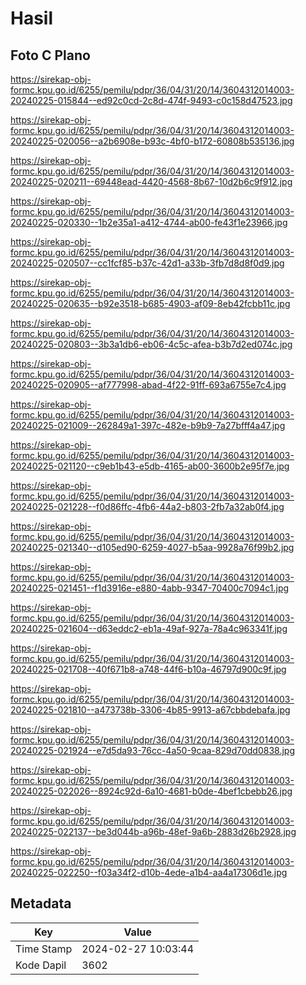 # Hasil

## Foto C Plano

https://sirekap-obj-formc.kpu.go.id/6255/pemilu/pdpr/36/04/31/20/14/3604312014003-20240225-015844--ed92c0cd-2c8d-474f-9493-c0c158d47523.jpg

https://sirekap-obj-formc.kpu.go.id/6255/pemilu/pdpr/36/04/31/20/14/3604312014003-20240225-020056--a2b6908e-b93c-4bf0-b172-60808b535136.jpg

https://sirekap-obj-formc.kpu.go.id/6255/pemilu/pdpr/36/04/31/20/14/3604312014003-20240225-020211--69448ead-4420-4568-8b67-10d2b6c9f912.jpg

https://sirekap-obj-formc.kpu.go.id/6255/pemilu/pdpr/36/04/31/20/14/3604312014003-20240225-020330--1b2e35a1-a412-4744-ab00-fe43f1e23966.jpg

https://sirekap-obj-formc.kpu.go.id/6255/pemilu/pdpr/36/04/31/20/14/3604312014003-20240225-020507--cc1fcf85-b37c-42d1-a33b-3fb7d8d8f0d9.jpg

https://sirekap-obj-formc.kpu.go.id/6255/pemilu/pdpr/36/04/31/20/14/3604312014003-20240225-020635--b92e3518-b685-4903-af09-8eb42fcbb11c.jpg

https://sirekap-obj-formc.kpu.go.id/6255/pemilu/pdpr/36/04/31/20/14/3604312014003-20240225-020803--3b3a1db6-eb06-4c5c-afea-b3b7d2ed074c.jpg

https://sirekap-obj-formc.kpu.go.id/6255/pemilu/pdpr/36/04/31/20/14/3604312014003-20240225-020905--af777998-abad-4f22-91ff-693a6755e7c4.jpg

https://sirekap-obj-formc.kpu.go.id/6255/pemilu/pdpr/36/04/31/20/14/3604312014003-20240225-021009--262849a1-397c-482e-b9b9-7a27bfff4a47.jpg

https://sirekap-obj-formc.kpu.go.id/6255/pemilu/pdpr/36/04/31/20/14/3604312014003-20240225-021120--c9eb1b43-e5db-4165-ab00-3600b2e95f7e.jpg

https://sirekap-obj-formc.kpu.go.id/6255/pemilu/pdpr/36/04/31/20/14/3604312014003-20240225-021228--f0d86ffc-4fb6-44a2-b803-2fb7a32ab0f4.jpg

https://sirekap-obj-formc.kpu.go.id/6255/pemilu/pdpr/36/04/31/20/14/3604312014003-20240225-021340--d105ed90-6259-4027-b5aa-9928a76f99b2.jpg

https://sirekap-obj-formc.kpu.go.id/6255/pemilu/pdpr/36/04/31/20/14/3604312014003-20240225-021451--f1d3916e-e880-4abb-9347-70400c7094c1.jpg

https://sirekap-obj-formc.kpu.go.id/6255/pemilu/pdpr/36/04/31/20/14/3604312014003-20240225-021604--d63eddc2-eb1a-49af-927a-78a4c963341f.jpg

https://sirekap-obj-formc.kpu.go.id/6255/pemilu/pdpr/36/04/31/20/14/3604312014003-20240225-021708--40f671b8-a748-44f6-b10a-46797d900c9f.jpg

https://sirekap-obj-formc.kpu.go.id/6255/pemilu/pdpr/36/04/31/20/14/3604312014003-20240225-021810--a473738b-3306-4b85-9913-a67cbbdebafa.jpg

https://sirekap-obj-formc.kpu.go.id/6255/pemilu/pdpr/36/04/31/20/14/3604312014003-20240225-021924--e7d5da93-76cc-4a50-9caa-829d70dd0838.jpg

https://sirekap-obj-formc.kpu.go.id/6255/pemilu/pdpr/36/04/31/20/14/3604312014003-20240225-022026--8924c92d-6a10-4681-b0de-4bef1cbebb26.jpg

https://sirekap-obj-formc.kpu.go.id/6255/pemilu/pdpr/36/04/31/20/14/3604312014003-20240225-022137--be3d044b-a96b-48ef-9a6b-2883d26b2928.jpg

https://sirekap-obj-formc.kpu.go.id/6255/pemilu/pdpr/36/04/31/20/14/3604312014003-20240225-022250--f03a34f2-d10b-4ede-a1b4-aa4a17306d1e.jpg


## Metadata

| Key        | Value               |
| ---------- | ------------------- |
| Time Stamp | 2024-02-27 10:03:44 |
| Kode Dapil | 3602                |



